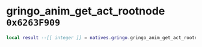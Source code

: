 # gringo_anim_get_act_rootnode `0x6263F909`

```lua
local result --[[ integer ]] = natives.gringo.gringo_anim_get_act_rootnode(_unk0 --[[ integer ]])
```